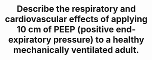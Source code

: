 ---
title: "Describe the respiratory and cardiovascular effects of applying 10 cm of PEEP (positive end-expiratory pressure) to a healthy mechanically ventilated adult."
entityType: SAQ
exam: PEX
college: CICM
year: 2016
sitting: A
question: 02
passRate: 29
EC_expectedDomains:
- "It was expected candidates could detail the impact of PEEP on a variety of respiratory parameters such as lung volume, dead space, arterial pO2 and intrapleural pressure."
- "The cardiovascular consequences are well described including the effect on cardiac output, blood pressure and oxygen delivery."
EC_errorsCommon:
- "The physiological impact of lower levels PEEP in a young healthy person is different to that often seen in the critically ill and this was not appreciated by most candidates."
EC_extraCredit:
- "This topic has been asked previously."
---